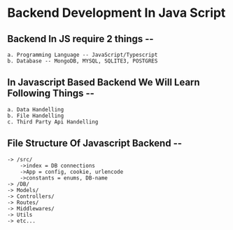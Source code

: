 # Backend Development In Java Script

## Backend In JS require 2 things --

    a. Programming Language -- JavaScript/Typescript
    b. Database -- MongoDB, MYSQL, SQLITE3, POSTGRES

## In Javascript Based Backend We Will Learn Following Things -- 

    a. Data Handelling
    b. File Handelling
    c. Third Party Api Handelling

## File Structure Of Javascript Backend -- 

    -> /src/
        ->index = DB connections
        ->App = config, cookie, urlencode
        ->constants = enums, DB-name
    -> /DB/
    -> Models/
    -> Controllers/
    -> Routes/
    -> Middlewares/
    -> Utils
    -> etc...
